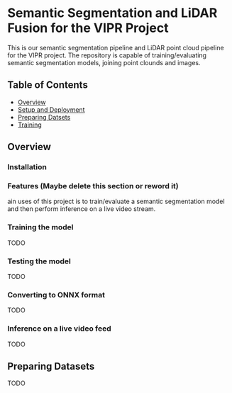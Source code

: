 # Semantic Segmentation and LiDAR Fusion for the VIPR Project
This is our semantic segmentation pipeline and LiDAR point cloud pipeline for the VIPR project. The repository is capable of training/evaluating semantic segmentation models, joining point clounds and images. 


## Table of Contents
* [Overview](#overview)
* [Setup and Deployment](#setup-and-development)
* [Preparing Datsets](#preparing-datasets)
* [Training](#Training-the-model)

## Overview

### Installation

###

### Features (Maybe delete this section or reword it)
ain uses of this project is to train/evaluate a semantic segmentation model and then perform inference on a live video stream.

### Training the model
TODO

### Testing the model
TODO

### Converting to ONNX format
TODO

### Inference on a live video feed
TODO






## Preparing Datasets
TODO
